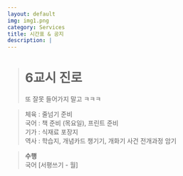 ```yaml
---
layout: default
img: img1.png
category: Services
title: 시간표 & 공지
description: |
---
```


  > <h1>6교시 진로</h1>     
  > 또 잘못 들어가지 말고 ㅋㅋㅋ      
        
  > 체육 : 줄넘기 준비           
  > 국어 : 책 준비 (목요일), 프린트 준비        
  > 기가 : 식재료 포장지      
  > 역사 : 학습지, 개념카드 챙기기, 개화기 사건 전개과정 암기      
  
  > **수행**      
  > 국어 [서평쓰기 - 월]    
  >       
